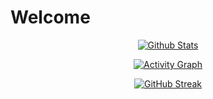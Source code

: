 # Welcome

<div align="center">

  [![Github Stats](https://github-readme-stats.vercel.app/api?username=kaptcha0&count_private=true&show_icons=true&theme=gotham&hide_border=true)](https://git.io/readme-stats)

  [![Activity Graph](https://github-readme-activity-graph.vercel.app/graph?username=kaptcha0&theme=gotham)](https://github.com/ashutosh00710/github-readme-activity-graph)

  [![GitHub Streak](https://streak-stats.demolab.com?user=kaptcha0&theme=gotham&hide_border=true)](https://git.io/streak-stats)

</div>
